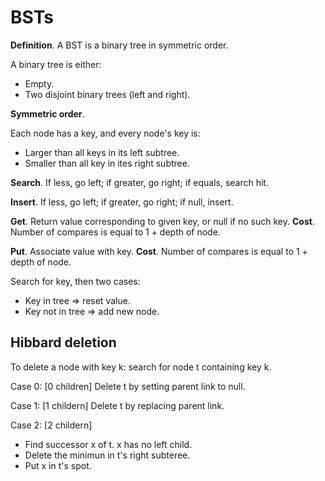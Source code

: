 # BSTs

**Definition**. A BST is a binary tree in symmetric order.

A binary tree is either:

* Empty.
* Two disjoint binary trees \(left and right\).

**Symmetric order**.

Each node has a key, and every node's key is:

* Larger than all keys in its left subtree.
* Smaller than all key in ites right subtree.

**Search**. If less, go left; if greater, go right; if equals, search hit.

**Insert**. If less, go left; if greater, go right; if null, insert.

**Get**. Return value corresponding to given key, or null if no such key. **Cost**. Number of compares is equal to 1 + depth of node.

**Put**. Associate value with key. **Cost**. Number of compares is equal to 1 + depth of node.

Search for key, then two cases:

* Key in tree =&gt; reset value.
* Key not in tree =&gt; add new node.

## Hibbard deletion

To delete a node with key k: search for node t containing key k.

Case 0: \[0 children\] Delete t by setting parent link to null.

Case 1: \[1 childern\] Delete t by replacing parent link.

Case 2: \[2 childern\]

* Find successor x of t. x has no left child.
* Delete the minimun in t's right subteree.
* Put x in t's spot.




